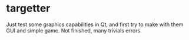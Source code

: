 # targetter
  Just test some graphics capabilities in Qt, and first try to make with them GUI and simple game.
  Not finished, many trivials errors.
